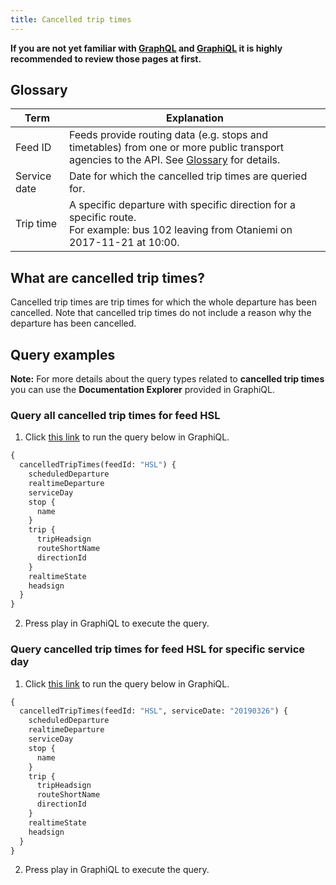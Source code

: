 ```yaml
---
title: Cancelled trip times
---
```


**If you are not yet familiar with [GraphQL](../0-graphql) and [GraphiQL](../1-graphiql) it is highly recommended to review those pages at first.**

## Glossary

| Term                   | Explanation                     |
|------------------------|---------------------------------|
| Feed ID                | Feeds provide routing data (e.g. stops and timetables) from one or more public transport agencies to the API. See [Glossary](../0-graphql) for details. |
| Service date		       | Date for which the cancelled trip times are queried for. |
| Trip time              | A specific departure with specific direction for a specific route.<br/>For example: bus 102 leaving from Otaniemi on 2017-11-21 at 10:00. |

## What are cancelled trip times?

Cancelled trip times are trip times for which the whole departure has been cancelled. Note that cancelled trip times do not include a reason why the departure has been cancelled.

## Query examples

**Note:** For more details about the query types related to **cancelled trip times** you can use the **Documentation Explorer** provided in GraphiQL.

### Query all cancelled trip times for feed HSL

1. Click [this link](https://api.digitransit.fi/graphiql/hsl?query=%7B%0A%20%20cancelledTripTimes(feedId%3A%20%22HSL%22)%20%7B%0A%20%20%20%20scheduledDeparture%0A%20%20%20%20realtimeDeparture%0A%20%20%20%20serviceDay%0A%20%20%20%20stop%20%7B%0A%20%20%20%20%20%20name%0A%20%20%20%20%7D%0A%20%20%20%20trip%20%7B%0A%20%20%20%20%20%20tripHeadsign%0A%20%20%20%20%20%20routeShortName%0A%20%20%20%20%20%20directionId%0A%20%20%20%20%7D%0A%20%20%20%20realtimeState%0A%20%20%20%20headsign%0A%20%20%7D%0A%7D) to run the query below in GraphiQL.

```graphql
{
  cancelledTripTimes(feedId: "HSL") {
    scheduledDeparture
    realtimeDeparture
    serviceDay
    stop {
      name
    }
    trip {
      tripHeadsign
      routeShortName
      directionId
    }
    realtimeState
    headsign
  }
}
```

2. Press play in GraphiQL to execute the query.

### Query cancelled trip times for feed HSL for specific service day

1. Click [this link](https://api.digitransit.fi/graphiql/hsl?query=%7B%0A%20%20cancelledTripTimes(feedId%3A%20%22HSL%22%2C%20serviceDate%3A%20%2220190326%22)%20%7B%0A%20%20%20%20scheduledDeparture%0A%20%20%20%20realtimeDeparture%0A%20%20%20%20serviceDay%0A%20%20%20%20stop%20%7B%0A%20%20%20%20%20%20name%0A%20%20%20%20%7D%0A%20%20%20%20trip%20%7B%0A%20%20%20%20%20%20tripHeadsign%0A%20%20%20%20%20%20routeShortName%0A%20%20%20%20%20%20directionId%0A%20%20%20%20%7D%0A%20%20%20%20realtimeState%0A%20%20%20%20headsign%0A%20%20%7D%0A%7D) to run the query below in GraphiQL.

```graphql
{
  cancelledTripTimes(feedId: "HSL", serviceDate: "20190326") {
    scheduledDeparture
    realtimeDeparture
    serviceDay
    stop {
      name
    }
    trip {
      tripHeadsign
      routeShortName
      directionId
    }
    realtimeState
    headsign
  }
}
```

2. Press play in GraphiQL to execute the query.
